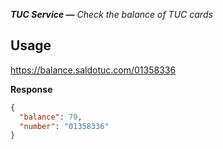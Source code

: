 _**TUC Service —** Check the balance of TUC cards_

## Usage

https://balance.saldotuc.com/01358336

**Response**

```json
{
  "balance": 70,
  "number": "01358336"
}
```
